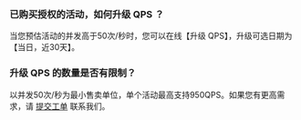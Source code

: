 
### 已购买授权的活动，如何升级 QPS ？
当您预估活动的并发高于50次/秒时，您可以在线【升级 QPS】，升级可选日期为 【当日，近30天】。

### 升级 QPS 的数量是否有限制？
以并发50次/秒为最小售卖单位，单个活动最高支持950QPS。如果您有更高需求，请 [提交工单](https://console.cloud.tencent.com/workorder/category) 联系我们。

